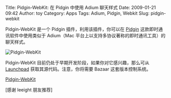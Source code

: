 Title: Pidgin-WebKit: 在 Pidgin 中使用 Adium 聊天样式
Date: 2009-01-21 09:42
Author: toy
Category: Apps
Tags: Adium, Pidgin, Webkit
Slug: pidgin-webkit

Pidgin-WebKit 是一个 Pidgin 插件，利用该插件，你可以在
[Pidgin](http://linuxtoy.org/tag/pidgin) 这款即时通讯软件中使用类似于
Adium（Mac 平台上以支持多协议著称的即时通讯工具）的聊天样式。

![Pidgin-WebKit](http://i.linuxtoy.org/images/2009/01/pidgin-webkit.jpg)

Pidgin-WebKit 目前仍处于早期开发阶段，如果你对它感兴趣，那么可从
[Launchpad](https://launchpad.net/pidgin-webkit)
获取其源代码。注意，你将需要 Bazaar 这套版本控制系统。

[Pidgin-WebKit](http://simo.h.mattila.googlepages.com/pidgin-webkit)

[感谢 leeight 朋友推荐]
